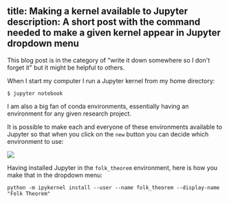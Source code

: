 title: Making a kernel available to Jupyter
description: A short post with the command needed to make a given kernel appear in Jupyter dropdown menu
---

This blog post is in the category of "write it down somewhere so I don't forget
it" but it might be helpful to others.

When I start my computer I run a Jupyter kernel from my home directory:

```
$ jupyter notebook
```

I am also a big fan of conda environments, essentially having an environment for
any given research project.

It is possible to make each and everyone of these environments available to
Jupyter so that when you click on the `new` button you can decide which
environment to use:

![](/{{root}}/src/2019-05-06-making-kernel-available-to-jupyter/img/dropdown_menu.png)

Having installed Jupyter in the `folk_theorem` environment, here is how you make
that in the dropdown menu:

```
python -m ipykernel install --user --name folk_theorem --display-name "Folk Theorem"
```
